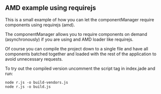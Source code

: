 ## AMD example using requirejs

This is a small example of how you can let the componentManager require components using requirejs (amd).

The componentManager allows you to require components on demand (asynchronously) if you are using and AMD loader like requirejs.

Of course you can compile the project down to a single file and have all components batched together and loaded with the rest of the application to avoid unnecessary requests.

To try out the compiled version uncomment the script tag in index.jade and run:

    node r.js -o build-vendors.js
    node r.js -o build.js

